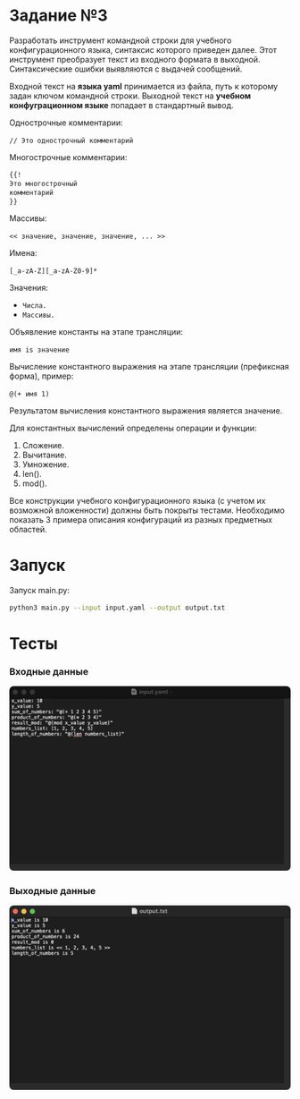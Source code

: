 # **Задание №3**
Разработать инструмент командной строки для учебного конфигурационного языка, синтаксис которого приведен далее. Этот инструмент преобразует текст из входного формата в выходной. Синтаксические ошибки выявляются с выдачей сообщений.

Входной текст на **языка yaml** принимается из файла, путь к которому задан ключом командной строки. Выходной текст на **учебном конфуграционном языке** попадает в стандартный вывод.

Однострочные комментарии:

```// Это однострочный комментарий```

Многострочные комментарии:
```
{{!
Это многострочный
комментарий
}}
```

Массивы:

```<< значение, значение, значение, ... >>```

Имена:

```[_a-zA-Z][_a-zA-Z0-9]*```

Значения:
- ```Числа.```
- ```Массивы.```

Объявление константы на этапе трансляции:

```имя is значение```

Вычисление константного выражения на этапе трансляции (префиксная форма), пример:

```@(+ имя 1)```

Результатом вычисления константного выражения является значение.

Для константных вычислений определены операции и функции:
1. Сложение.
2. Вычитание.
3. Умножение.
4. len().
5. mod().

Все конструкции учебного конфигурационного языка (с учетом их возможной вложенности) должны быть покрыты тестами. Необходимо показать 3 примера описания конфигураций из разных предметных областей.
# Запуск
Запуск main.py:
```Bash
python3 main.py --input input.yaml --output output.txt
```

# Тесты
### Входные данные
![](https://github.com/teradex124/KU3/blob/main/input.png)

### Выходные данные
![](https://github.com/teradex124/KU3/blob/main/output.png)
